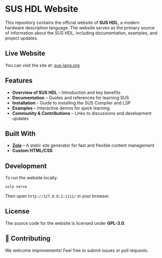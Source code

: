 
# SUS HDL Website

This repository contains the official website of **SUS HDL**, a modern hardware description language. The website serves as the primary source of information about the SUS HDL, including documentation, examples, and project updates.

## Live Website
You can visit the site at: [sus-lang.org](https://sus-lang.org)

## Features
- **Overview of SUS HDL** – Introduction and key benefits  
- **Documentation** – Guides and references for learning SUS 
- **Installation**  - Guide to installing the SUS Compiler and LSP
- **Examples** – Interactive demos for quick learning
- **Community & Contributions** – Links to discussions and development updates  

## Built With
- **[Zola](https://www.getzola.org/)** – A static site generator for fast and flexible content management  
- **Custom HTML/CSS** 

## Development
To run the website locally:
```bash
zola serve
```
Then open `http://127.0.0.1:1111/` in your browser.


## License
The source code for the website is licensed under **GPL-3.0**.

## 🤝 Contributing
We welcome improvements! Feel free to submit issues or pull requests.